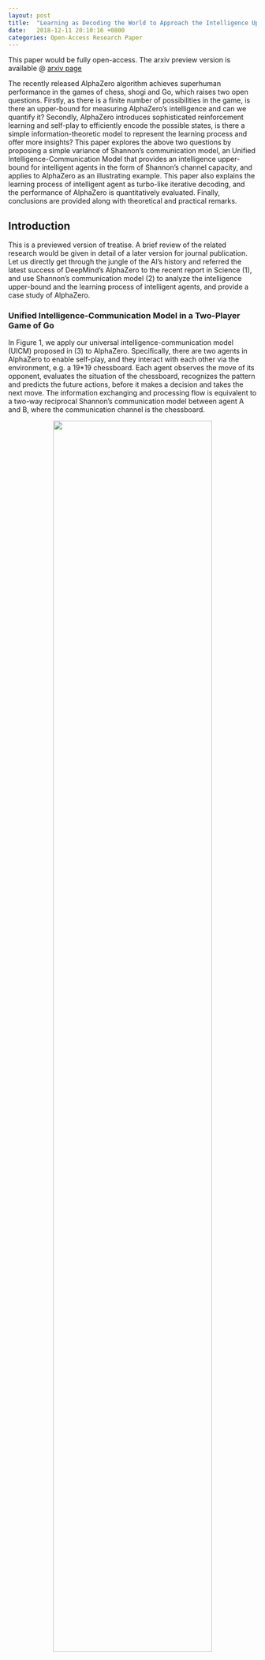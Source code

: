 ```yaml
---
layout: post
title:  "Learning as Decoding the World to Approach the Intelligence Upper-bound：An Intelligence-Communication Model and a Case Study of AlphaZero from Shannon’s Perspective"
date:   2018-12-11 20:10:16 +0800
categories: Open-Access Research Paper
---
```


This paper would be fully open-access.
The arxiv preview version is available @ [arxiv page]()

The recently released AlphaZero algorithm achieves superhuman performance in the games of chess, shogi and Go, which raises two open questions. Firstly, as there is a finite number of possibilities in the game, is there an upper-bound for measuring AlphaZero’s intelligence and can we quantify it? Secondly, AlphaZero introduces sophisticated reinforcement learning and self-play to efficiently encode the possible states, is there a simple information-theoretic model to represent the learning process and offer more insights? This paper explores the above two questions by proposing a simple variance of Shannon’s communication model, an Unified Intelligence-Communication Model that provides an intelligence upper-bound for intelligent agents in the form of Shannon’s channel capacity, and applies to AlphaZero as an illustrating example. This paper also explains the learning process of intelligent agent as turbo-like iterative decoding, and the performance of AlphaZero is quantitatively evaluated. Finally, conclusions are provided along with theoretical and practical remarks.

## Introduction
This is a previewed version of treatise. A brief review of the related research would be given in detail of a later version for journal publication. Let us directly get through the jungle of the AI’s history and referred the latest success of DeepMind’s AlphaZero to the recent report in Science (1), and use Shannon’s communication model (2) to analyze the intelligence upper-bound and the learning process of intelligent agents, and provide a case study of AlphaZero.

### Unified Intelligence-Communication Model in a Two-Player Game of Go
In Figure 1, we apply our universal intelligence-communication model (UICM) proposed in (3) to AlphaZero. Specifically, there are two agents in AlphaZero to enable self-play, and they interact with each other via the environment, e.g. a 19*19 chessboard. Each agent observes the move of its opponent, evaluates the situation of the chessboard, recognizes the pattern and predicts the future actions, before it makes a decision and takes the next move. The information exchanging and processing flow is equivalent to a two-way reciprocal Shannon’s communication model between agent A and B, where the communication channel is the chessboard.

<div align="center">
<img src="/assets/images/Ext-model-AlphaZero.png" width="80%" height="80%" />
<br/>
Fig. 1: The universal intelligence-communication model for AlphaZero. 
The perception and action of two self-playing AlphaZero agents may be modelled as decoders and encoders, which capture the interaction between agents and the environment.
</div>

In chess or Go, both agents try to win the game so that each agent tries to predict the behavior of each other. Therefore, we may generalize Shannon’s communication model by adding internal communication channels, which is depicted in Figure 2. 

<div align="center">
<img src="/assets/images/Ext-Int-model-AlphaZero.png" width="80%" height="80%" />
<br/>
Fig. 2: The UICM for AlphaZero with internal world models and internal channels. 
Each AlphaZero agent may build an internal channel or world model, where it virtually plays with the model of its opponent agent, predicts the effects of actions taken and learns the behavior of its opponent agent.
</div>

In agent A, it builds an internal environment model, including representations of the chessboard, the agent B and a critic (which is not illustrated in the figure) for evaluating the probability of winning. Therefore, agent A may play the game within itself with a virtual agent B over a virtual chessboard. This internal thinking process may also be modelled as a two-way reciprocal Shannon’s communication model. In order to distinguish between the different channels, we denote the communications between the real agent A and B as external communications, and the communication within agents itself as internal communications. 

### Intelligence Upper-bound of AlphaZero
Now we may formalize the goal of a single agent in AlphaZero: 

**In the two-player zero-sum game over a communication channel, the amount of source information of agent B decoded by agent A is denoted as IB-A, and that of agent A decoded by agent B is denoted as IA-B. The condition of agent A dominates is IB-A > IA-B, namely, agent A conquers agent B in terms of being more certain of its opponent’s strategies so that more effective actions may be taken.**

Therefore, the maximum amount of information that can be decoded by agent A may be quantified by the entropy of information source, which in turn, would be upper-bounded by the well-defined Shannon capacity of the external communication channel. In the case of Go, the channel capacity may be roughly quantified by the (361!) possible states of the chessboard, where the inequality stands for effects that the rules of Go may prohibit some of the actions taken.

MAX ( I(B-A), I(A-B) ) ≤ C ≤ log2(361!) ≈ 2552.

As the information-theoretic upper-bound of AlphaZero is formulated as the Shannon channel capacity, we may now take a closer look at how AlphaZero approaches the capacity by designing a sophisticated decoder.   

### AlphaZero Self-Play Models as an Iterative Decoder
Both competing agents are co-evolving in the internal communication channel of AlphaZero, and each agent decodes the information from the external and internal communication channel independently and iteratively. We may formulate each agent as an component decoder, as a variance of the famous turbo decoder in the information-theoretic society (3), which made a breakthrough in approaching the Shannon capacity for error-correction code design. The decoder structure can be directly extracted from the architecture of Figure 2, but we re-plot it in Figure 3 to make it more explicit.

<div align="center">
<img src="/assets/images/iteartive-decoder.png" width="80%" height="80%" />
<br/>
Figure 3. The Iterative Decoder in AlphaZero. Each AlphaZero agent forms a decoder for extracting information about its opponent, from a pair of external and the internal channels, which outputs extrinsic information for removing uncertainty of its opponent agent.
</div>

The main difference between a conventional turbo decoder and the proposed turbo decoder is the information source. The twin-component decoders in an interactive turbo decoder attempt to extract information from a single source. For example, the objective of agent A is to decode the information source from agent B conveyed over the external noise-free chessboard channel, so that it may decide the right move and win the game. However, as agent A cannot directly hack into the thinking pattern of agent B, a model for agent B is built within agent A itself. 

Therefore, the source information of agent B rebuilt within agent A is an approximation, which improves during the learning process as well, the conversion from SrcA to SrcA2 along with the conversion in EncA_Ext2 may be integrated, forming a single encoder that may evolve over time. Also, the feedback design of FA and FB may be designed to be fully reciprocal. Hence, the structure of the iterative decoder in AlphaZero would be equivalent to standard turbo decoder (3).

## Quantitative Analysis of the Learning Process
Before delving into the quantitative analysis, an important insights is given as follows. Even though the self-playing agents are competing in terms of reducing uncertainty of each other, they work together to jointly decode the information over the external channel and aims at achieving the channel capacity. 

Here, we take a look at the Elo-rating metric used during the learning process of AlphaZero, where e(·) denotes the Elo-ratings and a higher rating increases the probability of winning.

Pr{A defeats B} = 1/ ( 1 + 10 ^ (C_elo*(e(B) - e(A)))).

where e(A) or e(B) may not have an upper-bound, as long as the self-play agents matched well so that e(A)=e(B), the two component agents in AlphaZero are of equal probability of winning or losing.

Therefore, we switch our viewpoint to use Shannon’s information entropy for measuring the learning process. Firstly, the intelligence upper-bound of AlphaZero is also an upper-bound for the self-playing agent A or B. Secondly, as seen in Fig. 3, if the extrinsic information exchanged between the component decoders formed by the self-playing agents no longer increases, the learning process also stopped and the intelligence-level of Agent A or B stopped improving. Please note that the extrinsic information IE(A) and IE(B) does not necessary to reach 1.0, as the learning process may stop at a local optimum.

This extrinsic information exchanging process may be quantitatively analyzed and graphically presented in EXtrinsic Information Transfer chart (EXIT chart) developed for analyzing decoding performance of iterative decoders (5). A successful and a unsuccessful learning process may then be distinguished by the curves in the EXIT charts, and two illustrative examples are provided in Figure 4.

Further results for the case study in terms of the IE(A) and IE(B) curves would be provided in the version for publication.

<div align="center">
<img src="/assets/images/EXIT-charts.png" width="70%" height="70%" />
<br/>
Fig. 4: Examples of Extrinsic Information Curves.If the curves of extrinsic information at the two component decoders form an open tunnel from (0,0) to (1,1), the learning process is likely to be successful, depending on the model for internal channels. If the two curves intersects other than (0,0) and (1,1), the learning process generally cannot reach a global optimum.
</div>

## Conclusions and Future Works
In this paper, we modelled the interactions between an intelligent agent and its environment as a series of external and internal channels, where the intelligence upper-bound may be given by the Shannon’s channel capacity. The upper-bound approaching agent design was discussed, with a focus on iterative turbo-like decoder design in AlphaZero. The EXIT-chart is hence a quantitative tool for evaluating and predicting the learning process of an intelligence-bound approaching agent.
Some insights would be discussed in more detail in (3), and we briefly summarize the insights provided by AlphaZero as below:

The self-playing agents jointly decodes the information over the external channel (the world) iteratively, where the maximum amount of information is upper-bound by the channel capacity. The self-playing process may been seen as an iterative decoding process, where both agents are learning to adapt to the channel (environment), to build an internal channel model (world model) that operates arbitrary closed to the external model within itself, namely, capturing the (361!) possibilities in its internal channel (the world model).

As a theoretical remark, we may define an ultimate Go player as an agent, which has the capability of achieving the intelligence upper-bound quantified by the channel capacity. If two ultimate Go players compete with each other, they have full knowledge of each other. In this case, the probability of A wins equals 50% and therefore form a quantum superposition. The uncertainty would be reduced to 0 immediately after a first move of any agent is taken and the measurement of this move leads to a collapse from the quantum superposition to a certain end. 

As a practical remark, motivated by the success of AlphaZero and the analysis provided in this paper, the iterative decoding or learning philosophy may be applied to other intelligent agent designs, and the internal channel may be modelled by component structure such as deep neural networks to approximate the external channel (world model). Hence, intelligence upper-bound approaching learning systems may be built following an iterative decoder architecture, which may bring about a breakthrough of performance in comparison to the state-of-art single component decoder design.

EXIT charts may serve as a powerful tool for evaluating the design of intelligence upper-bound approaching learning systems, meanwhile the tracking of the mutual information becomes an important issue in dealing with the dynamic and open world, as it is in general of much more uncertainty than the static and closed world of AlphaZero. 

## References
[1] Silver, D. et al., A general reinforcement learning algorithm that masters chess, shogi, and Go through self-play. Science 362, 1140 – 1144 (2018). 

[2] C. E. Shannon, A mathematical theory of communication. Bell Labs Technical Journal 27.4, 379-423 (1948).

[3] B. Zhang et al., An Unified Intelligence-Communication Model for Multi-Agent System Part-I: Overview. arXiv preprint arXiv:1811.09920 (2018).

[4] C. Berrou, A. Glavieux, P. Thitimajshima. Near Shannon limit error-correcting coding and decoding. IEEE International Conference on Communications. (1993).

[5] S. T.  Brink, Convergence behavior of iteratively decoded parallel concatenated codes. IEEE Trans Commun 49.10, 1727-1737 (2001).


<div id="gitmentContainer">
</div>
<link rel="stylesheet" href="https://jjeejj.github.io/css/gitment.css">

<script src="https://jjeejj.github.io/js/gitment.js"></script>
<script>

var gitment = new Gitment({
    
id: '<%= page.date %>',
owner: 'uicm-mas',
    
repo: 'uicm-mas.github.io',
    
oauth: {
        client_id: '1b244c25e58a3bf45ece',
        
client_secret: '49fae86caef4f920db2a064176bd237a03c5ae3e',
   
 },

});

gitment.render('gitmentContainer');

</script>


